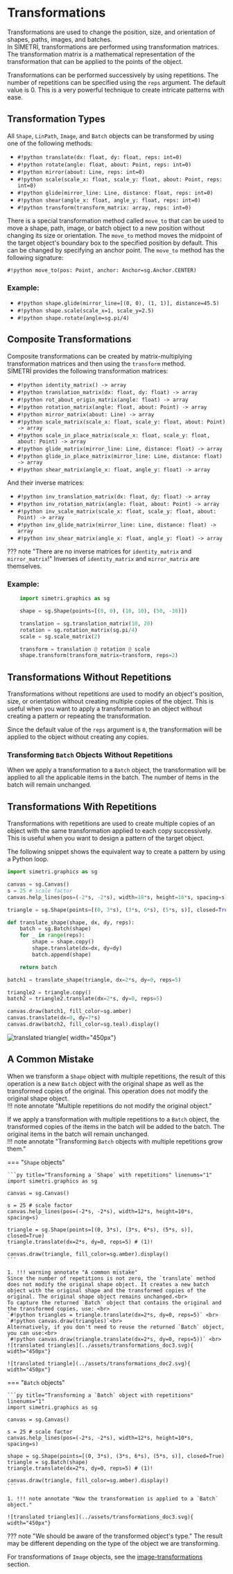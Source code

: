 <div id="random-image-container2"></div>

# Transformations

Transformations are used to change the position, size, and orientation of shapes, paths, images, and batches. <br>In SİMETRİ, transformations are performed using transformation matrices. The transformation matrix is a mathematical representation of the transformation that can be applied to the points of the object.

Transformations can be performed successively by using repetitions. The number of repetitions can be specified using the `reps` argument. The default value is 0. This is a very powerful technique to create intricate patterns with ease.

## Transformation Types

All `Shape`, `LinPath`, `Image`, and `Batch` objects can be transformed by using one of the following methods:

* `#!python translate(dx: float, dy: float, reps: int=0)`
* `#!python rotate(angle: float, about: Point, reps: int=0)`
* `#!python mirror(about: Line, reps: int=0)`
* `#!python scale(scale_x: float, scale_y: float, about: Point, reps: int=0)`
* `#!python glide(mirror_line: Line, distance: float, reps: int=0)`
* `#!python shear(angle_x: float, angle_y: float, reps: int=0)`
* `#!python transform(transform_matrix: array, reps: int=0)`

There is a special transformation method called `move_to` that can be used to move a shape, path, image, or batch object to a new position without changing its size or orientation. The `move_to` method moves the midpoint of the target object's boundary box to the specified position by default. This can be changed by specifying an anchor point. The `move_to` method has the following signature:

`#!python move_to(pos: Point, anchor: Anchor=sg.Anchor.CENTER)`

### Example:

- `#!python shape.glide(mirror_line=[(0, 0), (1, 1)], distance=45.5)`
- `#!python shape.scale(scale_x=1, scale_y=2.5)`
- `#!python shape.rotate(angle=sg.pi/4)`

## Composite Transformations

Composite transformations can be created by matrix-multiplying transformation matrices and then using the `transform` method. <br>SİMETRİ provides the following transformation matrices:

* `#!python identity_matrix() -> array`
* `#!python translation_matrix(dx: float, dy: float) -> array`
* `#!python rot_about_origin_matrix(angle: float) -> array`
* `#!python rotation_matrix(angle: float, about: Point) -> array`
* `#!python mirror_matrix(about: Line) -> array`
* `#!python scale_matrix(scale_x: float, scale_y: float, about: Point) -> array`
* `#!python scale_in_place_matrix(scale_x: float, scale_y: float, about: Point) -> array`
* `#!python glide_matrix(mirror_line: Line, distance: float) -> array`
* `#!python glide_in_place_matrix(mirror_line: Line, distance: float) -> array`
* `#!python shear_matrix(angle_x: float, angle_y: float) -> array`

And their inverse matrices:

* `#!python inv_translation_matrix(dx: float, dy: float) -> array`
* `#!python inv_rotation_matrix(angle: float, about: Point) -> array`
* `#!python inv_scale_matrix(scale_x: float, scale_y: float, about: Point) -> array`
* `#!python inv_glide_matrix(mirror_line: Line, distance: float) -> array`
* `#!python inv_shear_matrix(angle_x: float, angle_y: float) -> array`

??? note "There are no inverse matrices for `identity_matrix` and `mirror_matrix`!"
    Inverses of `identity_matrix` and `mirror_matrix` are themselves.

### Example:

```py title="Composite Transformations" linenums="1"
    import simetri.graphics as sg

    shape = sg.Shape(points=[(0, 0), (10, 10), (50, -30)])

    translation = sg.translation_matrix(10, 20)
    rotation = sg.rotation_matrix(sg.pi/4)
    scale = sg.scale_matrix(2)

    transform = translation @ rotation @ scale
    shape.transform(transform_matrix=transform, reps=2)

```


## Transformations Without Repetitions

Transformations without repetitions are used to modify an object's position, size, or orientation without creating multiple copies of the object. This is useful when you want to apply a transformation to an object without creating a pattern or repeating the transformation.

Since the default value of the `reps` argument is `0`, the transformation will be applied to the object without creating any copies.

### Transforming `Batch` Objects Without Repetitions

When we apply a transformation to a `Batch` object, the transformation will be applied to all the applicable items in the batch. The number of items in the batch will remain unchanged.

## Transformations With Repetitions

Transformations with repetitions are used to create multiple copies of an object with the same transformation applied to each copy successively. This is useful when you want to design a pattern of the target object.

The following snippet shows the equivalent way to create a pattern by using a Python loop.

```py title="Transformations with repetitions" linenums="1"
import simetri.graphics as sg

canvas = sg.Canvas()
s = 25 # scale factor
canvas.help_lines(pos=(-2*s, -2*s), width=18*s, height=16*s, spacing=s)

triangle = sg.Shape(points=[(0, 3*s), (3*s, 6*s), (5*s, s)], closed=True)

def translate_shape(shape, dx, dy, reps):
    batch = sg.Batch(shape)
    for _ in range(reps):
        shape = shape.copy()
        shape.translate(dx=dx, dy=dy)
        batch.append(shape)

    return batch

batch1 = translate_shape(triangle, dx=2*s, dy=0, reps=5)

triangle2 = triangle.copy()
batch2 = triangle2.translate(dx=2*s, dy=0, reps=5)

canvas.draw(batch1, fill_color=sg.amber)
canvas.translate(dx=0, dy=7*s)
canvas.draw(batch2, fill_color=sg.teal).display()
```
![translated triangle](../assets/transformations_doc.svg){ width="450px"}

## A Common Mistake

When we transform a `Shape` object with multiple repetitions, the result of this operation is a new `Batch` object with the original shape as well as the transformed copies of the original. This operation does not modify the original shape object. <br>
!!! note annotate "Multiple repetitions do not modify the original object."

If we apply a transformation with multiple repetitions to a `Batch` object, the transformed copies of the items in the batch will be added to the batch. The original items in the batch will remain unchanged.<br>
!!! note annotate "Transforming `Batch` objects with multiple repetitions grow them."

=== "`Shape` objects"

    ```py title="Transforming a `Shape` with repetitions" linenums="1"
    import simetri.graphics as sg

    canvas = sg.Canvas()

    s = 25 # scale factor
    canvas.help_lines(pos=(-2*s, -2*s), width=12*s, height=10*s, spacing=s)

    triangle = sg.Shape(points=[(0, 3*s), (3*s, 6*s), (5*s, s)], closed=True)
    triangle.translate(dx=2*s, dy=0, reps=5) # (1)!

    canvas.draw(triangle, fill_color=sg.amber).display()
    ```

    1. !!! warning annotate "A common mistake"
    Since the number of repetitions is not zero, the `translate` method does not modify the original shape object. It creates a new batch object with the original shape and the transformed copies of the original. The original shape object remains unchanged.<br>
    To capture the returned `Batch` object that contains the original and the transformed copies, use: <br>
    `#!python triangles = triangle.translate(dx=2*s, dy=0, reps=5)` <br>
    `#!python canvas.draw(triangles)`<br>
    Alternatively, if you don't need to reuse the returned `Batch` object, you can use:<br>
    `#!python canvas.draw(triangle.translate(dx=2*s, dy=0, reps=5))` <br>
    ![translated triangles](../assets/transformations_doc3.svg){ width="450px"}

    ![translated triangle](../assets/transformations_doc2.svg){ width="450px"}

=== "`Batch` objects"

    ```py title="Transforming a `Batch` object with repetitions" linenums="1"
    import simetri.graphics as sg

    canvas = sg.Canvas()

    s = 25 # scale factor
    canvas.help_lines(pos=(-2*s, -2*s), width=12*s, height=10*s, spacing=s)

    shape = sg.Shape(points=[(0, 3*s), (3*s, 6*s), (5*s, s)], closed=True)
    triangle = sg.Batch(shape)
    triangle.translate(dx=2*s, dy=0, reps=5) # (1)!

    canvas.draw(triangle, fill_color=sg.amber).display()
    ```

    1. !!! note annotate "Now the transformation is applied to a `Batch` object."

    ![translated triangles](../assets/transformations_doc3.svg){ width="450px"}

??? note "We should be aware of the transformed object's type."
    The result may be different depending on the type of the object we are transforming.

For transformations of `Image` objects, see the [image-transformations](images.md#sec_image_transformations) section.